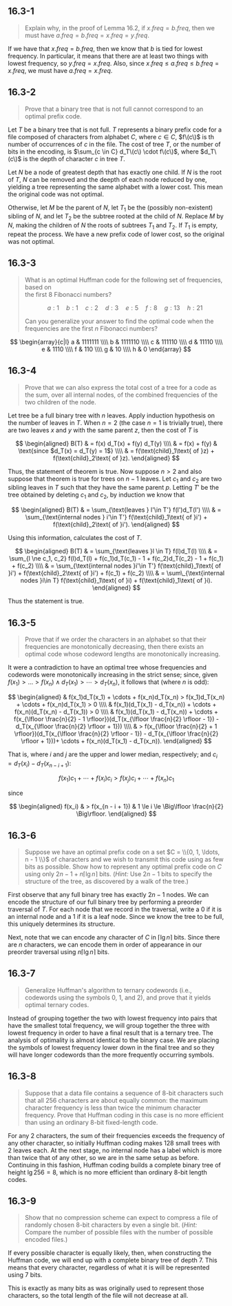 ## 16.3-1

> Explain why, in the proof of Lemma 16.2, if $x.freq = b.freq$, then we must have $a.freq = b.freq = x.freq = y.freq$.

If we have that $x.freq = b.freq$, then we know that $b$ is tied for lowest frequency. In particular, it means that there are at least two things with lowest frequency, so $y.freq = x.freq$. Also, since $x.freq \le a.freq \le b.freq = x.freq$, we must have $a.freq = x.freq$.

## 16.3-2

> Prove that a binary tree that is not full cannot correspond to an optimal prefix code.

Let $T$ be a binary tree that is not full. $T$ represents a binary prefix code for a file composed of characters from alphabet $C$, where $c \in C$, $f\(c\)$ is th number of occurrences of $c$ in the file. The cost of tree $T$, or the number of bits in the encoding, is $\sum_{c \in C} d_T\(c\) \cdot f\(c\)$, where $d_T\(c\)$ is the depth of character $c$ in tree $T$.

Let $N$ be a node of greatest depth that has exactly one child. If $N$ is the root of $T$, $N$ can be removed and the deepth of each node reduced by one, yielding a tree representing the same alphabet with a lower cost. This mean the original code was not optimal.

Otherwise, let $M$ be the parent of $N$, let $T_1$ be the (possibly non-existent) sibling of $N$, and let $T_2$ be the subtree rooted at the child of $N$. Replace $M$ by $N$, making the children of $N$ the roots of subtrees $T_1$ and $T_2$. If $T_1$ is empty, repeat the process. We have a new prefix code of lower cost, so the original was not optimal.

## 16.3-3

> What is an optimal Huffman code for the following set of frequencies, based on  
> the first $8$ Fibonacci numbers?
>
> $$a:1 \quad b:1 \quad c:2 \quad d:3 \quad e:5 \quad f:8 \quad g:13 \quad h:21$$
>
> Can you generalize your answer to find the optimal code when the frequencies are the first $n$ Fibonacci numbers?

$$
\begin{array}{c|l}
a & 1111111 \\\\
b & 1111110 \\\\
c & 111110 \\\\
d & 11110 \\\\
e & 1110 \\\\
f & 110 \\\\
g & 10 \\\\
h & 0
\end{array}
$$

## 16.3-4

> Prove that we can also express the total cost of a tree for a code as the sum, over all internal nodes, of the combined frequencies of the two children of the node.

Let tree be a full binary tree with $n$ leaves. Apply induction hypothesis on the number of leaves in $T$. When $n = 2$ (the case $n = 1$ is trivially true), there are two leaves $x$ and $y$ with the same parent $z$, then the cost of $T$ is

$$
\begin{aligned}
B(T) & = f(x) d_T(x) + f(y) d_T(y) \\\\
     & = f(x) + f(y) & \text{since $d_T(x) = d_T(y) = 1$}  \\\\
     & = f(\text{child}_1\text{ of }z) + f(\text{child}_2\text{ of }z).
\end{aligned}
$$

Thus, the statement of theorem is true. Now suppose $n > 2$ and also suppose that theorem is true for trees on $n - 1$ leaves.
Let $c_1$ and $c_2$ are two sibling leaves in $T$ such that they have the same parent $p$. Letting $T'$ be the tree obtained by deleting $c_1$ and $c_2$, by induction we know that

$$
\begin{aligned}
B(T) & = \sum_{\text{leaves } l'\in T'} f(l')d_T(l') \\\\
     & = \sum_{\text{internal nodes } i'\in T'} f(\text{child}_1\text{ of }i') + f(\text{child}_2\text{ of }i').
\end{aligned}
$$

Using this information, calculates the cost of $T$.

$$
\begin{aligned}
B(T) & = \sum_{\text{leaves }l \in T} f(l)d_T(l) \\\\
     & = \sum_{l \ne c_1, c_2} f(l)d_T(l) + f(c_1)d_T(c_1) - 1 + f(c_2)d_T(c_2) - 1 + f(c_1) + f(c_2) \\\\
     & = \sum_{\text{internal nodes }i'\in T'} f(\text{child}_1\text{ of }i') + f(\text{child}_2\text{ of }i') + f(c_1) + f(c_2) \\\\
     & = \sum\_{\text{internal nodes }i\in T} f(\text{child}_1\text{ of }i) + f(\text{child}_1\text{ of }i).
\end{aligned}
$$

Thus the statement is true.

## 16.3-5

> Prove that if we order the characters in an alphabet so that their frequencies are monotonically decreasing, then there exists an optimal code whose codeword lengths are monotonically increasing.

It were a contradiction to have an optimal tree whose frequencies and codewords were monotonically increasing in the strict sense; since, given $f(x_1) > \ldots > f(x_n) \wedge d_T(x_1) > \cdots > d_T(x_n)$, it follows that (where $n$ is odd):

$$
\begin{aligned}
& f(x_1)d_T(x_1) + \cdots + f(x_n)d_T(x_n) > f(x_1)d_T(x_n) + \cdots + f(x_n)d_T(x_1) > 0 \\\\
& f(x_1)(d_T(x_1) - d_T(x_n)) + \cdots + f(x_n)(d_T(x_n) - d_T(x_1)) > 0 \\\\
& f(x_1)(d_T(x_1) - d_T(x_n)) + \cdots + f(x_{\lfloor \frac{n}{2} - 1 \rfloor})(d_T(x_{\lfloor \frac{n}{2} \rfloor - 1}) - d_T(x_{\lfloor \frac{n}{2} \rfloor + 1})) \\\\
& > f(x_{\lfloor \frac{n}{2} + 1 \rfloor})(d_T(x_{\lfloor \frac{n}{2} \rfloor - 1}) - d_T(x_{\lfloor \frac{n}{2} \rfloor + 1}))+ \cdots + f(x_n)(d_T(x_1) - d_T(x_n)).
\end{aligned}
$$

That is, where $i$ and $j$ are the upper and lower median,
respectively; and $c_i = d_T(x_i) - d_T(x_{n - i + 1})$:

$$f(x_1)c_1 + \cdots + f(x_i)c_i > f(x_j)c_i + \cdots + f(x_n)c_1$$

since

$$
\begin{aligned}
f(x_i) & > f(x_{n - i + 1}) & 1 \le i \le \Big\lfloor \frac{n}{2} \Big\rfloor.
\end{aligned}
$$

## 16.3-6

> Suppose we have an optimal prefix code on a set $C = \\{0, 1, \ldots, n - 1 \\}$ of characters and we wish to transmit this code using as few bits as possible. Show how to represent any optimal prefix code on $C$ using only $2n - 1 + n \lceil \lg n \rceil$ bits. ($\textit{Hint:}$ Use $2n - 1$ bits to specify the structure of the tree, as discovered by a walk of the tree.)

First observe that any full binary tree has exactly $2n - 1$ nodes. We can encode the structure of our full binary tree by performing a preorder traversal of $T$.
For each node that we record in the traversal, write a $0$ if it is an internal node and a $1$ if it is a leaf node. Since we know the tree to be full, this uniquely determines its structure.

Next, note that we can encode any character of $C$ in $\lceil \lg n \rceil$ bits. Since there are $n$ characters, we can encode them in order of appearance in our preorder traversal using $n\left\lceil \lg n \right\rceil$ bits.

## 16.3-7

> Generalize Huffman's algorithm to ternary codewords (i.e., codewords using the symbols $0$, $1$, and $2$), and prove that it yields optimal ternary codes.

Instead of grouping together the two with lowest frequency into pairs that have the smallest total frequency, we will group together the three with lowest frequency in order to have a final result that is a ternary tree. The analysis of optimality is almost identical to the binary case. We are placing the symbols of lowest frequency lower down in the final tree and so they will have longer codewords than the more frequently occurring symbols.

## 16.3-8

> Suppose that a data file contains a sequence of $8$-bit characters such that all $256$ characters are about equally common: the maximum character frequency is less than twice the minimum character frequency. Prove that Huffman coding in this case is no more efficient than using an ordinary $8$-bit fixed-length code.

For any $2$ characters, the sum of their frequencies exceeds the frequency of any other character, so initially Huffman coding makes $128$ small trees with $2$ leaves each. At the next stage, no internal node has a label which is more than twice that of any other, so we are in the same setup as before. Continuing in this fashion, Huffman coding builds a complete binary tree of height $\lg 256 = 8$, which is no more efficient than ordinary $8$-bit length codes.

## 16.3-9

> Show that no compression scheme can expect to compress a file of randomly chosen $8$-bit characters by even a single bit. ($\textit{Hint:}$ Compare the number of possible files with the number of possible encoded files.)

If every possible character is equally likely, then, when constructing the Huffman code, we will end up with a complete binary tree of depth $7$. This means that every character, regardless of what it is will be represented using $7$ bits.

This is exactly as many bits as was originally used to represent those characters,
so the total length of the file will not decrease at all.
